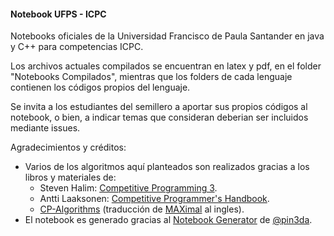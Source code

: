 #### Notebook UFPS - ICPC

Notebooks oficiales de la Universidad Francisco de Paula Santander en java y C++ para competencias ICPC.

Los archivos actuales compilados se encuentran en latex y pdf, en el folder "Notebooks Compilados", mientras que los folders de cada lenguaje contienen los códigos propios del lenguaje.

Se invita a los estudiantes del semillero a aportar sus propios códigos al notebook, o bien, a indicar temas que consideran deberian ser incluidos mediante issues. 

Agradecimientos y créditos:
* Varios de los algoritmos aquí planteados son realizados gracias a los libros y materiales de:
  * Steven Halim: [Competitive Programming 3](http://cpbook.net/).
  * Antti Laaksonen: [Competitive Programmer's Handbook](https://cses.fi/book/).
  * [CP-Algorithms](https://cp-algorithms.com/) (traducción de [MAXimal](http://e-maxx.ru/algo/) al ingles).
* El notebook es generado gracias al [Notebook Generator](https://github.com/pin3da/notebook-generator) de [@pin3da](https://github.com/pin3da/notebook-generator).
